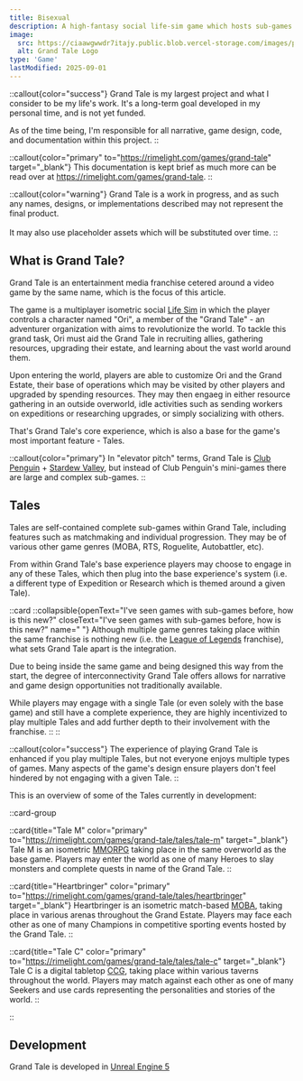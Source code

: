 ```yaml
---
title: Bisexual
description: A high-fantasy social life-sim game which hosts sub-games of multiple genres.
image:
  src: https://ciaawgwwdr7itajy.public.blob.vercel-storage.com/images/portfolio/runescape/runescape-logo.webp
  alt: Grand Tale Logo
type: 'Game'
lastModified: 2025-09-01
---
```


::callout{color="success"}
Grand Tale is my largest project and what I consider to be my life's work. It's a long-term goal developed in my personal time, and is not yet funded. 

As of the time being, I'm responsible for all narrative, game design, code, and documentation within this project.
::

::callout{color="primary" to="https://rimelight.com/games/grand-tale" target="_blank"}
This documentation is kept brief as much more can be read over at https://rimelight.com/games/grand-tale.
::

::callout{color="warning"}
Grand Tale is a work in progress, and as such any names, designs, or implementations described may not represent the final product.
<br><br>
It may also use placeholder assets which will be substituted over time.
::

## What is Grand Tale?

Grand Tale is an entertainment media franchise cetered around a video game by the same name, which is the focus of this article.

The game is a multiplayer isometric social [Life Sim](https://en.wikipedia.org/wiki/Life_simulation_game) in which the player controls a character named "Ori", a member of the "Grand Tale" - an adventurer organization with aims to revolutionize the world. To tackle this grand task, Ori must aid the Grand Tale in recruiting allies, gathering resources, upgrading their estate, and learning about the vast world around them.

Upon entering the world, players are able to customize Ori and the Grand Estate, their base of operations which may be visited by other players and upgraded by spending resources. They may then engaeg in either resource gathering in an outside overworld, idle activities such as sending workers on expeditions or researching upgrades, or simply socializing with others.

That's Grand Tale's core experience, which is also a base for the game's most important feature - Tales.

::callout{color="primary"}
In "elevator pitch" terms, Grand Tale is [Club Penguin](https://en.wikipedia.org/wiki/Club_Penguin) + [Stardew Valley](https://en.wikipedia.org/wiki/Stardew_Valley), but instead of Club Penguin's mini-games there are large and complex sub-games.
::

## Tales

Tales are self-contained complete sub-games within Grand Tale, including features such as matchmaking and individual progression. They may be of various other game genres (MOBA, RTS, Roguelite, Autobattler, etc).

From within Grand Tale's base experience players may choose to engage in any of these Tales, which then plug into the base experience's system (i.e. a different type of Expedition or Research which is themed around a given Tale).

::card
::collapsible{openText="I've seen games with sub-games before, how is this new?" closeText="I've seen games with sub-games before, how is this new?" name=" "}
Although multiple game genres taking place within the same franchise is nothing new (i.e. the [League of Legends](https://en.wikipedia.org/wiki/List_of_League_of_Legends_media) franchise), what sets Grand Tale apart is the integration.

Due to being inside the same game and being designed this way from the start, the degree of interconnectivity Grand Tale offers allows for narrative and game design opportunities not traditionally available.

While players may engage with a single Tale (or even solely with the base game) and still have a complete experience, they are highly incentivized to play multiple Tales and add further depth to their involvement with the franchise.
::
::

::callout{color="success"}
The experience of playing Grand Tale is enhanced if you play multiple Tales, but not everyone enjoys multiple types of games. Many aspects of the game's design ensure players don't feel hindered by not engaging with a given Tale.
::

This is an overview of some of the Tales currently in development:

::card-group

::card{title="Tale M" color="primary" to="https://rimelight.com/games/grand-tale/tales/tale-m" target="_blank"}
Tale M is an isometric [MMORPG](https://en.wikipedia.org/wiki/Massively_multiplayer_online_role-playing_game) taking place in the same overworld as the base game. Players may enter the world as one of many Heroes to slay monsters and complete quests in name of the Grand Tale.
::

::card{title="Heartbringer" color="primary" to="https://rimelight.com/games/grand-tale/tales/heartbringer" target="_blank"}
Heartbringer is an isometric match-based [MOBA](https://en.wikipedia.org/wiki/Multiplayer_online_battle_arena), taking place in various arenas throughout the Grand Estate. Players may face each other as one of many Champions in competitive sporting events hosted by the Grand Tale.
::

::card{title="Tale C" color="primary" to="https://rimelight.com/games/grand-tale/tales/tale-c" target="_blank"}
Tale C is a digital tabletop [CCG](https://en.wikipedia.org/wiki/Collectible_card_game), taking place within various taverns throughout the world. Players may match against each other as one of many Seekers and use cards representing the personalities and stories of the world.
::

::

## Development

Grand Tale is developed in [Unreal Engine 5](https://www.unrealengine.com/)
